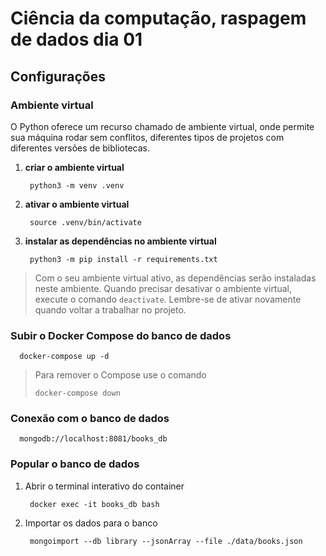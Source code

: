 # Ciência da computação, raspagem de dados dia 01

## Configurações

### Ambiente virtual

O Python oferece um recurso chamado de ambiente virtual, onde permite sua máquina rodar sem conflitos, diferentes tipos de projetos com diferentes versões de bibliotecas.

1. **criar o ambiente virtual**

        python3 -m venv .venv

2. **ativar o ambiente virtual**

        source .venv/bin/activate

3. **instalar as dependências no ambiente virtual**

        python3 -m pip install -r requirements.txt

> Com o seu ambiente virtual ativo, as dependências serão instaladas neste ambiente. Quando precisar desativar o ambiente virtual, execute o comando `deactivate`. Lembre-se de ativar novamente quando voltar a trabalhar no projeto.

### Subir o Docker Compose do banco de dados

      docker-compose up -d

> Para remover o Compose use o comando
>
>     docker-compose down

### Conexão com o banco de dados

      mongodb://localhost:8081/books_db

### Popular o banco de dados

1. Abrir o terminal interativo do container

        docker exec -it books_db bash

2. Importar os dados para o banco

        mongoimport --db library --jsonArray --file ./data/books.json
